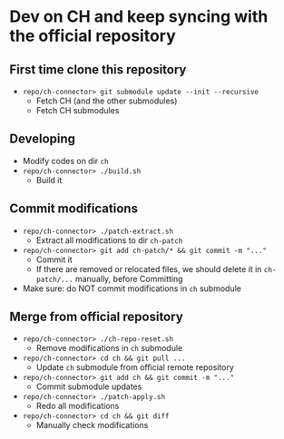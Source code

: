 # Dev on CH and keep syncing with the official repository

## First time clone this repository
* `repo/ch-connector> git submodule update --init --recursive`
    * Fetch CH (and the other submodules)
    * Fetch CH submodules

## Developing
* Modify codes on dir `ch`
* `repo/ch-connector> ./build.sh`
    * Build it

## Commit modifications
* `repo/ch-connector> ./patch-extract.sh`
    * Extract all modifications to dir `ch-patch`
* `repo/ch-connector> git add ch-patch/* && git commit -m "..."`
    * Commit it
    * If there are removed or relocated files, we should delete it in `ch-patch/...` manually, before Committing
* Make sure: do NOT commit modifications in `ch` submodule

## Merge from official repository
* `repo/ch-connector> ./ch-repo-reset.sh`
    * Remove modifications in `ch` submodule
* `repo/ch-connector> cd ch && git pull ...`
    * Update `ch` submodule from official remote repository
* `repo/ch-connector> git add ch && git commit -m "..."`
    * Commit submodule updates
* `repo/ch-connector> ./patch-apply.sh`
    * Redo all modifications
* `repo/ch-connector> cd ch && git diff`
    * Manually check modifications
